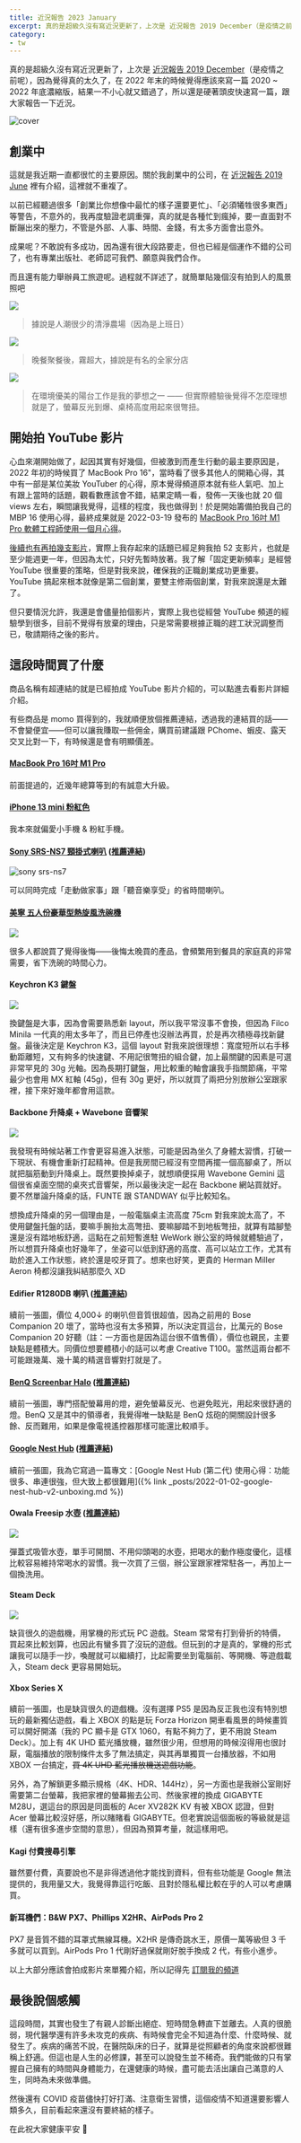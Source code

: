 ```yaml
---
title: 近況報告 2023 January
excerpt: 真的是超級久沒有寫近況更新了，上次是 近況報告 2019 December（是疫情之前呢），因為覺得真的太久了，在 2022 年末的時候覺得應該來寫一篇 2020 ~ 2022 年底濃縮版，結果一不小心就又錯過了，所以還是硬著頭皮快速寫一篇，跟大家報告一下近況。
category:
- tw
---
```


真的是超級久沒有寫近況更新了，上次是 [近況報告 2019 December](https://medium.com/@ascendbruce/diary-2019-december-fd7dffff1c98)（是疫情之前呢），因為覺得真的太久了，在 2022 年末的時候覺得應該來寫一篇 2020 ~ 2022 年底濃縮版，結果一不小心就又錯過了，所以還是硬著頭皮快速寫一篇，跟大家報告一下近況。

![cover](/images/posts/2023-01-02-working-from-balcony.jpg)

## 創業中

這就是我近期一直都很忙的主要原因。關於我創業中的公司，在 [近況報告 2019 June](https://medium.com/@ascendbruce/diary-2019-june-2fbe42973776) 裡有介紹，這裡就不重複了。

以前已經聽過很多「創業比你想像中最忙的樣子還要更忙」、「必須犧牲很多東西」等警告，不意外的，我再度驗證老調重彈，真的就是各種忙到瘋掉，要一直面對不斷蹦出來的壓力，不管是外部、人事、時間、金錢，有太多方面會出意外。

成果呢？不敢說有多成功，因為還有很大段路要走，但也已經是個運作不錯的公司了，也有專業出版社、老師認可我們、願意與我們合作。

而且還有能力舉辦員工旅遊呢。過程就不詳述了，就簡單貼幾個沒有拍到人的風景照吧

![](/images/posts/2023-01-02-cingjing-farm.jpg)
> 據說是人潮很少的清淨農場（因為是上班日）

![](/images/posts/2023-01-02-cingjing-famimart.jpg)
> 晚餐聚餐後，霧超大，據說是有名的全家分店

![](/images/posts/2023-01-02-working-from-balcony.jpg)
> 在環境優美的陽台工作是我的夢想之一 —— 但實際體驗後覺得不怎麼理想就是了，螢幕反光到爆、桌椅高度用起來很彆扭。

## 開始拍 YouTube 影片

心血來潮開始做了，起因其實有好幾個，但被激到而產生行動的最主要原因是，2022 年初的時候買了 MacBook Pro 16"，當時看了很多其他人的開箱心得，其中有一部是某位美妝 YouTuber 的心得，原本覺得頻道原本就有些人氣吧、加上有跟上當時的話題，觀看數應該會不錯，結果定睛一看，發佈一天後也就 20 個 views 左右，瞬間讓我覺得，這樣的程度，我也做得到！於是開始籌備拍我自己的 MBP 16 使用心得，最終成果就是 2022-03-19 發布的 [MacBook Pro 16吋 M1 Pro 軟體工程師使用一個月心得](https://www.youtube.com/watch?v=uqTpGlnkjjg)。

[後續也有再拍幾支影片](https://www.youtube.com/@BruceToyRoom/videos)，實際上我存起來的話題已經足夠我拍 52 支影片，也就是至少能週更一年，但因為太忙，只好先暫時放著。我了解「固定更新頻率」是經營 YouTube 很重要的策略，但是對我來說，確保我的正職創業成功更重要。YouTube 搞起來根本就像是第二個創業，要雙主修兩個創業，對我來說還是太難了。

但只要情況允許，我還是會儘量拍個影片，實際上我也從經營 YouTube 頻道的經驗學到很多，目前不覺得有放棄的理由，只是常需要根據正職的趕工狀況調整而已，敬請期待之後的影片。

## 這段時間買了什麼

商品名稱有超連結的就是已經拍成 YouTube 影片介紹的，可以點進去看影片詳細介紹。

有些商品是 momo 買得到的，我就順便放個推薦連結，透過我的連結買的話——不會變便宜——但可以讓我賺取一些佣金，購買前建議跟 PChome、蝦皮、露天交叉比對一下，有時候還是會有明顯價差。

#### [MacBook Pro 16吋 M1 Pro](https://www.youtube.com/watch?v=uqTpGlnkjjg)

前面提過的，近幾年總算等到的有誠意大升級。

#### [iPhone 13 mini 粉紅色](https://www.youtube.com/watch?v=ls_kPJdsv5o)

我本來就偏愛小手機 & 粉紅手機。

#### [Sony SRS-NS7 頸掛式喇叭](https://www.youtube.com/watch?v=6lN9D9lEX90) ([推薦連結](https://www.momoshop.com.tw/goods/GoodsDetail.jsp?i_code=10598822&memid=6000018258&cid=apuad&oid=1&osm=league))

![sony srs-ns7](/images/posts/2023-01-02-sony-srs-ns7.jpg)

可以同時完成「走動做家事」跟「聽音樂享受」的省時間喇叭。

#### [美寧 五人份豪華型熱旋風洗碗機](https://www.youtube.com/watch?v=6cIpFZJs0w0)

![](/images/posts/2023-01-02-dish-washer.jpg)

很多人都說買了覺得後悔——後悔太晚買的產品，會頻繁用到餐具的家庭真的非常需要，省下洗碗的時間心力。

#### Keychron K3 鍵盤

![](/images/posts/2023-01-02-keychron-k3.jpg)

換鍵盤是大事，因為會需要熟悉新 layout，所以我平常沒事不會換，但因為 Filco Minila 一代真的用太多年了，而且已停產也沒辦法再買，於是再次積極尋找新鍵盤。最後決定是 Keychron K3，這個 layout 對我來說很理想：寬度短所以右手移動距離短，又有夠多的快速鍵、不用記很彆扭的組合鍵，加上最關鍵的因素是可選非常罕見的 30g 光軸。因為長期打鍵盤，用比較重的軸會讓我手指關節痛，平常最少也會用 MX 紅軸 (45g)，但有 30g 更好，所以就買了兩把分別放辦公室跟家裡，接下來好幾年都會用這款。

#### Backbone 升降桌 + Wavebone 音響架

![](/images/posts/2023-01-02-backbone-standing-desk-wavebone-gemini.jpg)

我發現有時候站著工作會更容易進入狀態，可能是因為坐久了身體太習慣，打破一下現狀、有機會重新打起精神。但是我房間已經沒有空間再擺一個高腳桌了，所以就把腦筋動到升降桌上。既然要換掉桌子，就想順便採用 Wavebone Gemini 這個很省桌面空間的桌夾式音響架，所以最後決定一起在 Backbone 網站買就好。要不然單論升降桌的話，FUNTE 跟 STANDWAY 似乎比較知名。

想換成升降桌的另一個理由是，一般電腦桌主流高度 75cm 對我來說太高了，不使用鍵盤托盤的話，要嘛手腕抬太高彆扭、要嘛腳踏不到地板彆扭，就算有踏腳墊還是沒有踏地板舒適，這點在之前短暫進駐 WeWork 辦公室的時候就體驗過了，所以想買升降桌也好幾年了，坐姿可以低到舒適的高度、高可以站立工作，尤其有助於進入工作狀態，終於還是咬牙買了。想來也好笑，更貴的 Herman Miller Aeron 椅都沒讓我糾結那麼久 XD

#### Edifier R1280DB 喇叭 ([推薦連結](https://www.momoshop.com.tw/goods/GoodsDetail.jsp?i_code=7050882&memid=6000018258&cid=apuad&oid=1&osm=league))

續前一張圖，價位 4,000↓ 的喇叭但音質很超值，因為之前用的 Bose Companion 20 壞了，當時也沒有太多預算，所以決定買這台，比萬元的 Bose Companion 20 好聽（註：一方面也是因為這台很不值售價），價位也親民，主要缺點是體積大。同價位想要體積小的話可以考慮 Creative T100。當然這兩台都不可能跟幾萬、幾十萬的精選音響對打就是了。

#### [BenQ Screenbar Halo](https://www.youtube.com/watch?v=CqL7tvwDM5U) ([推薦連結](https://www.momoshop.com.tw/goods/GoodsDetail.jsp?i_code=9007508&memid=6000018258&cid=apuad&oid=1&osm=league))

續前一張圖，專門搭配螢幕用的燈，避免螢幕反光、也避免眩光，用起來很舒適的燈。BenQ 又是其中的領導者，我覺得唯一缺點是 BenQ 炫砲的開關設計很多餘、反而難用，如果是像電視遙控器那樣可能還比較順手。

#### [Google Nest Hub](https://www.youtube.com/watch?v=E2DCwTcPzZQ) ([推薦連結](https://www.momoshop.com.tw/goods/GoodsDetail.jsp?i_code=9435657&Area=search&mdiv=403&oid=1_1&cid=index&kw=google%2Bnest%2Bhub&memid=6000018258&cid=apuad&oid=1&osm=league))

續前一張圖，我為它寫過一篇專文：[Google Nest Hub (第二代) 使用心得：功能很多、串連很強，但大致上都很難用]({% link _posts/2022-01-02-google-nest-hub-v2-unboxing.md %})

#### Owala Freesip 水壺 ([推薦連結](https://www.momoshop.com.tw/goods/GoodsDetail.jsp?i_code=7928648&memid=6000018258&cid=apuad&oid=1&osm=league))

![](/images/posts/2023-01-02-owala-freesip.jpg)

彈蓋式吸管水壺，單手可開關、不用仰頭喝的水壺，把喝水的動作極度優化，這樣比較容易維持常喝水的習慣。我一次買了三個，辦公室跟家裡常駐各一，再加上一個換洗用。

#### Steam Deck

![](/images/posts/2023-01-02-steam-deck-xbox-xsx.jpg)

缺貨很久的遊戲機，用掌機的形式玩 PC 遊戲。Steam 常常有打到骨折的特價，買起來比較划算，也因此有蠻多買了沒玩的遊戲。但玩到的才是真的，掌機的形式讓我可以隨手一抄，喚醒就可以繼續打，比起需要坐到電腦前、等開機、等遊戲載入，Steam deck 更容易開始玩。

#### Xbox Series X

續前一張圖，也是缺貨很久的遊戲機。沒有選擇 PS5 是因為反正我也沒有特別想玩的最新獨佔遊戲，看上 XBOX 的點是玩 Forza Horizon 開車看風景的時候畫質可以開好開滿（我的 PC 顯卡是 GTX 1060，有點不夠力了，更不用說 Steam Deck）。加上有 4K UHD 藍光播放機，雖然很少用，但想用的時候沒得用也很討厭，電腦播放的限制條件太多了無法搞定，與其再單獨買一台播放器，不如用 XBOX 一台搞定，~~買 4K UHD 藍光播放機送遊戲功能~~。

另外，為了解鎖更多顯示規格（4K、HDR、144Hz），另一方面也是我辦公室剛好需要第二台螢幕，我把家裡的螢幕搬去公司、然後家裡的換成 GIGABYTE M28U，選這台的原因是同面板的 Acer XV282K KV 有被 XBOX 認證，但對 Acer 螢幕比較沒好感，所以賭賭看 GIGABYTE。但老實說這個面板的等級就是這樣（還有很多進步空間的意思），但因為預算考量，就這樣用吧。

#### Kagi 付費搜尋引擎

雖然要付費，真要說也不是非得透過他才能找到資料，但有些功能是 Google 無法提供的，我用量又大，我覺得靠這行吃飯、且對於隱私權比較在乎的人可以考慮購買。

#### 新耳機們：B&W PX7、Phillips X2HR、AirPods Pro 2

PX7 是音質不錯的耳罩式無線耳機。X2HR 是傳奇跳水王，原價一萬等級但 3 千多就可以買到。AirPods Pro 1 代剛好過保就剛好脫手換成 2 代，有些小進步。

以上大部分應該會拍成影片來單獨介紹，所以記得先 [訂閱我的頻道](https://www.youtube.com/c/BruceToyRoom)

## 最後說個感觸

這段時間，其實也發生了有親人診斷出絕症、短時間急轉直下並離去。人真的很脆弱，現代醫學還有許多未攻克的疾病、有時候會完全不知道為什麼、什麼時候、就發生了。疾病的痛苦不說，在醫院臥床的日子，就算是從照顧者的角度來說都很難稱上舒適。但這也是人生的必修課，甚至可以說發生並不稀奇。我們能做的只有掌握自己擁有的時間與身體能力，在還健康的時候，盡可能去活出讓自己滿意的人生，同時為未來做準備。

然後還有 COVID 疫苗儘快打好打滿、注意衛生習慣，這個疫情不知道還要影響人類多久，目前看起來還沒有要終結的樣子。

在此祝大家健康平安 🙏
